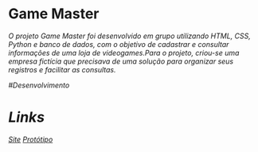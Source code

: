 # Game Master

<i> O projeto Game Master foi desenvolvido em grupo utilizando HTML, CSS, Python e banco de dados, com o objetivo de cadastrar e consultar informações de uma loja de videogames.Para o projeto, criou-se uma empresa fictícia que precisava de uma solução para organizar seus registros e facilitar as consultas.

#Desenvolvimento 



# Links

[Site](https://site-game-master-2.onrender.com/)
[Protótipo]()
